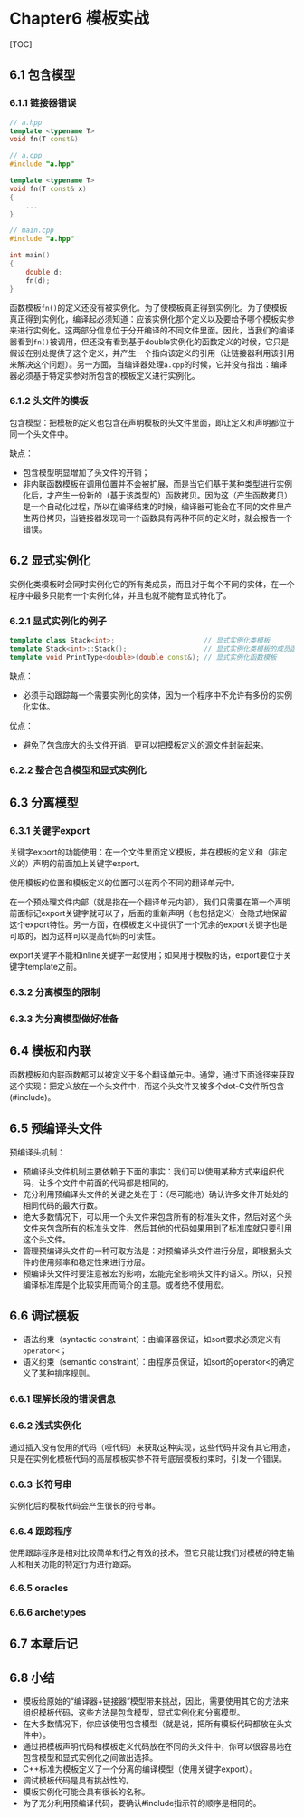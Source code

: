 # Chapter6 模板实战

[TOC]



## 6.1 包含模型

### 6.1.1 链接器错误

```c++
// a.hpp
template <typename T>
void fn(T const&)
```

```c++
// a.cpp
#include "a.hpp"

template <typename T>
void fn(T const& x)
{
    ...
}
```

```c++
// main.cpp
#include "a.hpp"

int main()
{
    double d;
    fn(d);
}
```

函数模板`fn()`的定义还没有被实例化。为了使模板真正得到实例化。为了使模板真正得到实例化，编译起必须知道：应该实例化那个定义以及要给予哪个模板实参来进行实例化。这两部分信息位于分开编译的不同文件里面。因此，当我们的编译器看到`fn()`被调用，但还没有看到基于double实例化的函数定义的时候，它只是假设在别处提供了这个定义，并产生一个指向该定义的引用（让链接器利用该引用来解决这个问题）。另一方面，当编译器处理`a.cpp`的时候，它并没有指出：编译器必须基于特定实参对所包含的模板定义进行实例化。

### 6.1.2 头文件的模板

包含模型：把模板的定义也包含在声明模板的头文件里面，即让定义和声明都位于同一个头文件中。

缺点：

- 包含模型明显增加了头文件的开销；
- 非内联函数模板在调用位置并不会被扩展，而是当它们基于某种类型进行实例化后，才产生一份新的（基于该类型的）函数拷贝。因为这（产生函数拷贝）是一个自动化过程，所以在编译结束的时候，编译器可能会在不同的文件里产生两份拷贝，当链接器发现同一个函数具有两种不同的定义时，就会报告一个错误。



## 6.2 显式实例化

实例化类模板时会同时实例化它的所有类成员，而且对于每个不同的实体，在一个程序中最多只能有一个实例化体，并且也就不能有显式特化了。

### 6.2.1 显式实例化的例子

```c++
template class Stack<int>;                      // 显式实例化类模板
template Stack<int>::Stack();                   // 显式实例化类模板的成员函数
template void PrintType<double>(double const&); // 显式实例化函数模板
```

缺点：

- 必须手动跟踪每一个需要实例化的实体，因为一个程序中不允许有多份的实例化实体。

优点：

- 避免了包含庞大的头文件开销，更可以把模板定义的源文件封装起来。

### 6.2.2 整合包含模型和显式实例化



## 6.3 分离模型

### 6.3.1 关键字export

关键字export的功能使用：在一个文件里面定义模板，并在模板的定义和（非定义的）声明的前面加上关键字export。

使用模板的位置和模板定义的位置可以在两个不同的翻译单元中。

在一个预处理文件内部（就是指在一个翻译单元内部），我们只需要在第一个声明前面标记export关键字就可以了，后面的重新声明（也包括定义）会隐式地保留这个export特性。另一方面，在模板定义中提供了一个冗余的export关键字也是可取的，因为这样可以提高代码的可读性。

export关键字不能和inline关键字一起使用；如果用于模板的话，export要位于关键字template之前。

### 6.3.2 分离模型的限制

### 6.3.3 为分离模型做好准备



## 6.4 模板和内联

函数模板和内联函数都可以被定义于多个翻译单元中。通常，通过下面途径来获取这个实现：把定义放在一个头文件中，而这个头文件又被多个dot-C文件所包含(#include)。



## 6.5 预编译头文件

预编译头机制：

- 预编译头文件机制主要依赖于下面的事实：我们可以使用某种方式来组织代码，让多个文件中前面的代码都是相同的。
- 充分利用预编译头文件的关键之处在于：（尽可能地）确认许多文件开始处的相同代码的最大行数。
- 绝大多数情况下，可以用一个头文件来包含所有的标准头文件，然后对这个头文件来包含所有的标准头文件，然后其他的代码如果用到了标准库就只要引用这个头文件。
- 管理预编译头文件的一种可取方法是：对预编译头文件进行分层，即根据头文件的使用频率和稳定性来进行分层。
- 预编译头文件时要注意被宏的影响，宏能完全影响头文件的语义。所以，只预编译标准库是个比较实用而简介的主意。或者绝不使用宏。



## 6.6 调试模板

- 语法约束（syntactic constraint）：由编译器保证，如sort要求必须定义有`operator<`；
- 语义约束（semantic constraint）：由程序员保证，如sort的operator<的确定义了某种排序规则。

### 6.6.1 理解长段的错误信息

### 6.6.2 浅式实例化

通过插入没有使用的代码（哑代码）来获取这种实现，这些代码并没有其它用途，只是在实例化模板代码的高层模板实参不符号底层模板约束时，引发一个错误。

### 6.6.3 长符号串

实例化后的模板代码会产生很长的符号串。

### 6.6.4 跟踪程序

使用跟踪程序是相对比较简单和行之有效的技术，但它只能让我们对模板的特定输入和相关功能的特定行为进行跟踪。

### 6.6.5 oracles

### 6.6.6 archetypes



## 6.7 本章后记



## 6.8 小结

- 模板给原始的“编译器+链接器”模型带来挑战，因此，需要使用其它的方法来组织模板代码，这些方法是包含模型，显式实例化和分离模型。
- 在大多数情况下，你应该使用包含模型（就是说，把所有模板代码都放在头文件中）。
- 通过把模板声明代码和模板定义代码放在不同的头文件中，你可以很容易地在包含模型和显式实例化之间做出选择。
- C++标准为模板定义了一个分离的编译模型（使用关键字export）。
- 调试模板代码是具有挑战性的。
- 模板实例化可能会具有很长的名称。
- 为了充分利用预编译代码，要确认#include指示符的顺序是相同的。
